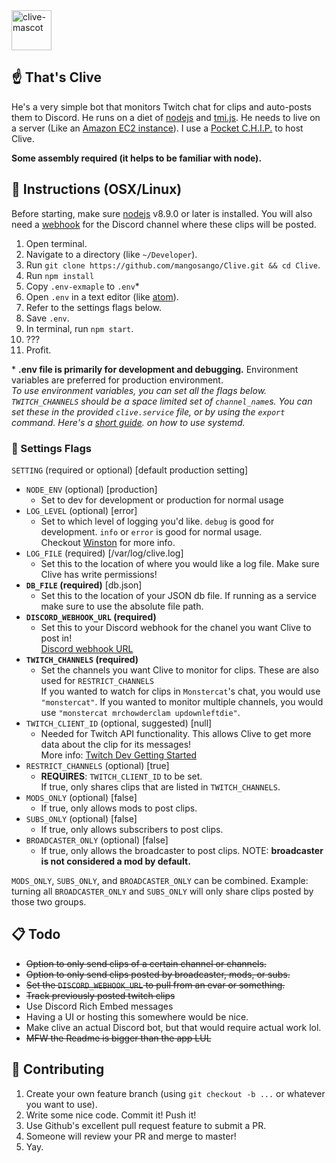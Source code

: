<img src="http://i.imgur.com/M9TvvSy.png" alt="clive-mascot" width=64px />

## ☝️ That's Clive

He's a very simple bot that monitors Twitch chat for clips and auto-posts them to Discord. He runs on a diet of [nodejs](https://nodejs.org/en/) and [tmi.js](https://docs.tmijs.org/v1.2.1/index.html). He needs to live on a server (Like an [Amazon EC2 instance](https://aws.amazon.com/getting-started/tutorials/launch-a-virtual-machine/)). I use a [Pocket C.H.I.P.](https://getchip.com/pages/pocketchip) to host Clive.

**Some assembly required (it helps to be familiar with node).**

## 🤖 Instructions (OSX/Linux)

Before starting, make sure [nodejs](https://nodejs.org/en/download/) v8.9.0 or later is installed. You will also need a [webhook](https://support.discordapp.com/hc/en-us/articles/228383668-Intro-to-Webhooks) for the Discord channel where these clips will be posted.

1. Open terminal.
2. Navigate to a directory (like `~/Developer`).
3. Run `git clone https://github.com/mangosango/Clive.git && cd Clive`.
4. Run `npm install`
5. Copy `.env-exmaple` to `.env`\*
6. Open `.env` in a text editor (like [atom](https://atom.io/)).
7. Refer to the settings flags below.
8. Save `.env`.
9. In terminal, run `npm start`.
10. ???
11. Profit.

\* **.env file is primarily for development and debugging.** Environment variables are preferred for production environment.  
 _To use environment variables, you can set all the flags below. `TWITCH_CHANNELS` should be a space limited set of `channel_name`s. You can set these in the provided `clive.service` file, or by using the `export` command. Here's a [short guide](http://blog.mdda.net/oss/2015/02/16/forever-node-service-systemd). on how to use systemd._

### 🚩 Settings Flags

`SETTING` (required or optional) \[default production setting\]

* `NODE_ENV` (optional) \[production\]
  * Set to dev for development or production for normal usage
* `LOG_LEVEL` (optional) \[error\]
  * Set to which level of logging you'd like. `debug` is good for development. `info` or `error` is good for normal usage.  
    Checkout [Winston](https://github.com/winstonjs/winston#logging-levels) for more info.
* `LOG_FILE` (required) \[/var/log/clive.log\]
  * Set this to the location of where you would like a log file. Make sure Clive has write permissions!
* **`DB_FILE` (required)** \[db.json\]
  * Set this to the location of your JSON db file. If running as a service make sure to use the absolute file path.
* **`DISCORD_WEBHOOK_URL` (required)**
  * Set this to your Discord webhook for the chanel you want Clive to post in!  
    [Discord webhook URL](http://i.imgur.com/sEUCxct.png)
* **`TWITCH_CHANNELS` (required)**
  * Set the channels you want Clive to monitor for clips. These are also used for `RESTRICT_CHANNELS`  
    If you wanted to watch for clips in `Monstercat`'s chat, you would use `"monstercat"`. If you wanted to monitor multiple channels, you would use `"monstercat mrchowderclam updownleftdie"`.
* `TWITCH_CLIENT_ID` (optional, suggested) \[null\]
  * Needed for Twitch API functionality. This allows Clive to get more data about the clip for its messages!  
    More info: [Twitch Dev Getting Started](https://dev.twitch.tv/get-started)
* `RESTRICT_CHANNELS` (optional) \[true\]
  * **REQUIRES**: `TWITCH_CLIENT_ID` to be set.  
    If true, only shares clips that are listed in `TWITCH_CHANNELS`.
* `MODS_ONLY` (optional) \[false\]
  * If true, only allows mods to post clips.
* `SUBS_ONLY` (optional) \[false\]
  * If true, only allows subscribers to post clips.
* `BROADCASTER_ONLY` (optional) \[false\]
  * If true, only allows the broadcaster to post clips. NOTE: **broadcaster is not considered a mod by default.**

`MODS_ONLY`, `SUBS_ONLY`, and `BROADCASTER_ONLY` can be combined. Example: turning all `BROADCASTER_ONLY` and `SUBS_ONLY` will only share clips posted by those two groups.

## 📋 Todo

* ~~Option to only send clips of a certain channel or channels.~~
* ~~Option to only send clips posted by broadcaster, mods, or subs.~~
* ~~Set the `DISCORD_WEBHOOK_URL` to pull from an evar or something.~~
* ~~Track previously posted twitch clips~~
* Use Discord Rich Embed messages
* Having a UI or hosting this somewhere would be nice.
* Make clive an actual Discord bot, but that would require actual work lol.
* ~~MFW the Readme is bigger than the app LUL~~

## 👯 Contributing

1. Create your own feature branch (using `git checkout -b ...` or whatever you want to use).
2. Write some nice code. Commit it! Push it!
3. Use Github's excellent pull request feature to submit a PR.
4. Someone will review your PR and merge to master!
5. Yay.
